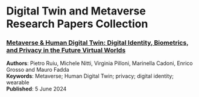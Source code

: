 # Digital Twin and Metaverse Research Papers Collection

### [Metaverse & Human Digital Twin: Digital Identity, Biometrics, and Privacy in the Future Virtual Worlds](https://www.mdpi.com/2818564)
<b>Authors</b>: Pietro Ruiu, Michele Nitti, Virginia Pilloni, Marinella Cadoni, Enrico Grosso and Mauro Fadda<br>
<b>Keywords</b>: Metaverse; Human Digital Twin; privacy; digital identity; wearable<br>
<b>Published</b>: 5 June 2024
